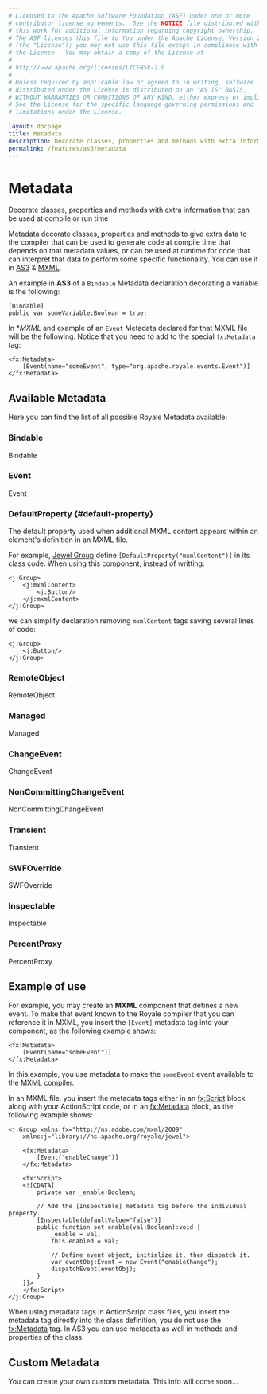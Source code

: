```yaml
---
# Licensed to the Apache Software Foundation (ASF) under one or more
# contributor license agreements.  See the NOTICE file distributed with
# this work for additional information regarding copyright ownership.
# The ASF licenses this file to You under the Apache License, Version 2.0
# (the "License"); you may not use this file except in compliance with
# the License.  You may obtain a copy of the License at
# 
# http://www.apache.org/licenses/LICENSE-2.0
# 
# Unless required by applicable law or agreed to in writing, software
# distributed under the License is distributed on an "AS IS" BASIS,
# WITHOUT WARRANTIES OR CONDITIONS OF ANY KIND, either express or implied.
# See the License for the specific language governing permissions and
# limitations under the License.

layout: docpage
title: Metadata
description: Decorate classes, properties and methods with extra information that can be used at compile or run time
permalink: /features/as3/metadata
---
```


# Metadata

Decorate classes, properties and methods with extra information that can be used at compile or run time

Metadata decorate classes, properties and methods to give extra data to the compiler that can be used to generate code at compile time that depends on that metadata values, or can be used at runtime for code that can interpret that data to perform some specific functionality. You can use it in [AS3](features/as3) & [MXML](features/mxml).

An example in **AS3** of a `Bindable` Metadata declaration decorating a variable is the following:

```as3
[Bindable]
public var someVariable:Boolean = true;
```

In **MXML* and example of an `Event` Metadata declared for that MXML file will be the following. Notice that you need to add to the special `fx:Metadata` tag:

```mxml
<fx:Metadata>
	[Event(name="someEvent", type="org.apache.royale.events.Event")]
</fx:Metadata>
```

## Available Metadata

Here you can find the list of all possible Royale Metadata available:

### Bindable

Bindable

### Event

Event

### DefaultProperty {#default-property}

The default property used when additional MXML content appears within an element's definition in an MXML file.

For example, [Jewel Group](component-sets/jewel/group) define `[DefaultProperty("mxmlContent")]` in its class code. When using this component, instead of writting:

```mxml
<j:Group>
    <j:mxmlContent>
        <j:Button/>
    </j:mxmlContent>
</j:Group>
```

we can simplify declaration removing `mxmlContent` tags saving several lines of code:

```mxml
<j:Group>
    <j:Button/>
</j:Group>
```

### RemoteObject

RemoteObject

### Managed

Managed

### ChangeEvent

ChangeEvent

### NonCommittingChangeEvent

NonCommittingChangeEvent

### Transient

Transient

### SWFOverride

SWFOverride

### Inspectable

Inspectable

### PercentProxy

PercentProxy

## Example of use

For example, you may create an **MXML** component that defines a new event. To make that event known to the Royale compiler that you can reference it in MXML, you insert the `[Event]` metadata tag into your component, as the following example shows:

```mxml
<fx:Metadata>
	[Event(name="someEvent")]
</fx:Metadata>
```

In this example, you use metadata to make the `someEvent` event available to the MXML compiler.

In an MXML file, you insert the metadata tags either in an <fx:Script> block along with your ActionScript code, or in an <fx:Metadata> block, as the following example shows:

```mxml
<j:Group xmlns:fx="http://ns.adobe.com/mxml/2009"
	xmlns:j="library://ns.apache.org/royale/jewel">

    <fx:Metadata>
        [Event("enableChange")]
    </fx:Metadata>

    <fx:Script>
    <![CDATA[
        private var _enable:Boolean;

        // Add the [Inspectable] metadata tag before the individual property.
        [Inspectable(defaultValue="false")]
        public function set enable(val:Boolean):void {
            _enable = val;
            this.enabled = val;

            // Define event object, initialize it, then dispatch it. 
            var eventObj:Event = new Event("enableChange");
            dispatchEvent(eventObj);
        }
    ]]>
    </fx:Script>
</j:Group>
```

When using metadata tags in ActionScript class files, you insert the metadata tag directly into the class definition; you do not use the <fx:Metadata> tag.
In AS3 you can use metadata as well in methods and properties of the class.

## Custom Metadata

You can create your own custom metadata. This info will come soon...